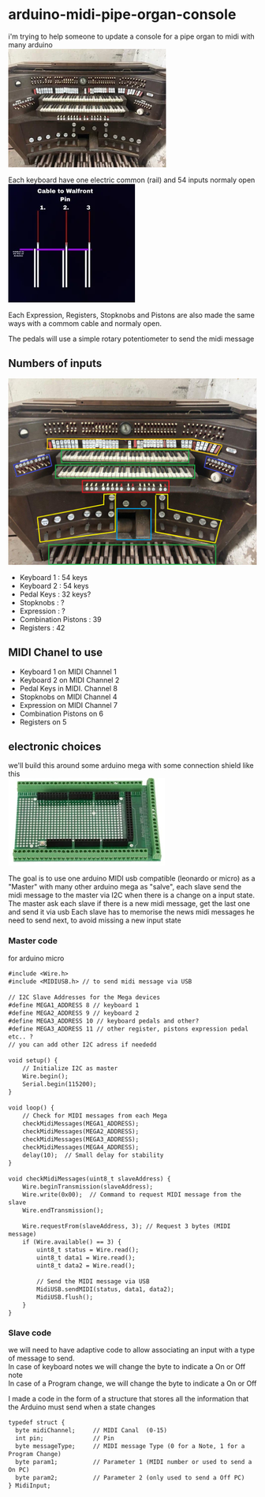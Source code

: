 # arduino-midi-pipe-organ-console

i'm trying to help someone to update a console for a pipe organ to midi with many arduino  
![schema principe](https://github.com/glloq/arduino-midi-pipe-organ-console/blob/main/console.png)

Each keyboard have one electric common (rail) and 54 inputs normaly open  
![schema principe](https://github.com/glloq/arduino-midi-pipe-organ-console/blob/main/keys.png)

Each Expression, Registers, Stopknobs and Pistons are also made the same ways with a commom cable and normaly open.

The pedals will use a simple rotary potentiometer to send the midi message


## Numbers of inputs 
![schema principe](https://github.com/glloq/arduino-midi-pipe-organ-console/blob/main/console%20repartition%201.png)

- Keyboard 1 : 54 keys 
- Keyboard 2 : 54 keys 
- Pedal Keys  : 32 keys?
- Stopknobs : ?
- Expression : ?
- Combination Pistons : 39 
- Registers  : 42 

## MIDI Chanel to use

- Keyboard 1 on MIDI Channel 1
- Keyboard 2 on MIDI Channel 2
- Pedal Keys in MIDI. Channel 8
- Stopknobs on MIDI Channel 4
- Expression on MIDI Channel 7
- Combination Pistons on 6
- Registers on 5

## electronic choices

we'll build this around some arduino mega with some connection shield like this  
![schema principe](https://github.com/glloq/arduino-midi-pipe-organ-console/blob/main/shield%20mega.png)

The goal is to use one arduino MIDI usb compatible (leonardo or micro)  as a "Master" with many other arduino mega as "salve", each slave send the midi message to the master via I2C when there is a change on a input state.  
The master ask each slave if there is a new midi message, get the last one and send it via usb
Each slave has to memorise the news midi messages he need to send next, to avoid missing a new input state 


### Master code 

for arduino micro

```
#include <Wire.h>
#include <MIDIUSB.h> // to send midi message via USB

// I2C Slave Addresses for the Mega devices
#define MEGA1_ADDRESS 8 // keyboard 1 
#define MEGA2_ADDRESS 9 // keyboard 2
#define MEGA3_ADDRESS 10 // keyboard pedals and other?
#define MEGA3_ADDRESS 11 // other register, pistons expression pedal etc.. ?
// you can add other I2C adress if neededd

void setup() {
    // Initialize I2C as master
    Wire.begin();
    Serial.begin(115200);
}

void loop() {
    // Check for MIDI messages from each Mega
    checkMidiMessages(MEGA1_ADDRESS);
    checkMidiMessages(MEGA2_ADDRESS);
    checkMidiMessages(MEGA3_ADDRESS);
    checkMidiMessages(MEGA4_ADDRESS);
    delay(10);  // Small delay for stability
}

void checkMidiMessages(uint8_t slaveAddress) {
    Wire.beginTransmission(slaveAddress);
    Wire.write(0x00);  // Command to request MIDI message from the slave
    Wire.endTransmission();

    Wire.requestFrom(slaveAddress, 3); // Request 3 bytes (MIDI message)
    if (Wire.available() == 3) {
        uint8_t status = Wire.read();
        uint8_t data1 = Wire.read();
        uint8_t data2 = Wire.read();
        
        // Send the MIDI message via USB
        MidiUSB.sendMIDI(status, data1, data2);
        MidiUSB.flush();
    }
}

```

### Slave code 

we will need to have adaptive code to allow associating an input with a type of message to send.  
In case of keyboard notes we will change the byte to indicate a On or Off note   
In case of a Program change, we will change the byte to indicate a On or Off 

I made a code in the form of a structure that stores all the information that the Arduino must send when a state changes
```
typedef struct {
  byte midiChannel;     // MIDI Canal  (0-15)
  int pin;              // Pin 
  byte messageType;     // MIDI message Type (0 for a Note, 1 for a Program Change)
  byte param1;          // Parameter 1 (MIDI number or used to send a On PC)
  byte param2;          // Parameter 2 (only used to send a Off PC)
} MidiInput;

```


